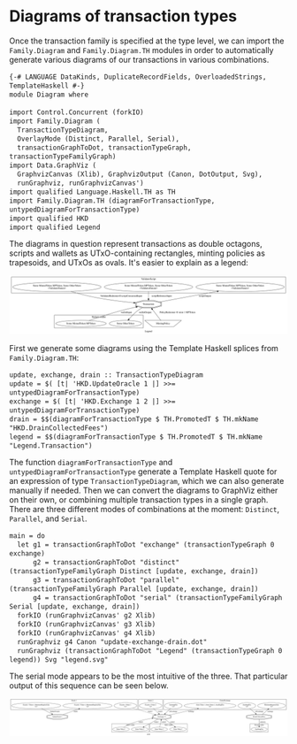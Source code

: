 # Diagrams of transaction types

Once the transaction family is specified at the type level, we can import the `Family.Diagram` and `Family.Diagram.TH`
modules in order to automatically generate various diagrams of our transactions in various combinations.

~~~ {.haskell}
{-# LANGUAGE DataKinds, DuplicateRecordFields, OverloadedStrings, TemplateHaskell #-}
module Diagram where

import Control.Concurrent (forkIO)
import Family.Diagram (
  TransactionTypeDiagram,
  OverlayMode (Distinct, Parallel, Serial),
  transactionGraphToDot, transactionTypeGraph, transactionTypeFamilyGraph)
import Data.GraphViz (
  GraphvizCanvas (Xlib), GraphvizOutput (Canon, DotOutput, Svg),
  runGraphviz, runGraphvizCanvas')
import qualified Language.Haskell.TH as TH
import Family.Diagram.TH (diagramForTransactionType, untypedDiagramForTransactionType)
import qualified HKD
import qualified Legend
~~~

The diagrams in question represent transactions as double octagons, scripts and wallets as UTxO-containing rectangles,
minting policies as trapesoids, and UTxOs as ovals. It's easier to explain as a legend:

![Transaction diagram legend](legend.svg)


First we generate some diagrams using the Template Haskell splices from `Family.Diagram.TH`:

~~~ {.haskell}
update, exchange, drain :: TransactionTypeDiagram
update = $( [t| 'HKD.UpdateOracle 1 |] >>= untypedDiagramForTransactionType)
exchange = $( [t| 'HKD.Exchange 1 2 |] >>= untypedDiagramForTransactionType)
drain = $$(diagramForTransactionType $ TH.PromotedT $ TH.mkName "HKD.DrainCollectedFees")
legend = $$(diagramForTransactionType $ TH.PromotedT $ TH.mkName "Legend.Transaction")
~~~

The function `diagramForTransactionType` and `untypedDiagramForTransactionType` generate a Template Haskell quote for
an expression of type `TransactionTypeDiagram`, which we can also generate manually if needed. Then we can convert the
diagrams to GraphViz either on their own, or combining multiple transaction types in a single graph. There are three
different modes of combinations at the moment: `Distinct`, `Parallel`, and `Serial`.

~~~ {.haskell}
main = do
  let g1 = transactionGraphToDot "exchange" (transactionTypeGraph 0 exchange)
      g2 = transactionGraphToDot "distinct" (transactionTypeFamilyGraph Distinct [update, exchange, drain])
      g3 = transactionGraphToDot "parallel" (transactionTypeFamilyGraph Parallel [update, exchange, drain])
      g4 = transactionGraphToDot "serial" (transactionTypeFamilyGraph Serial [update, exchange, drain])
  forkIO (runGraphvizCanvas' g2 Xlib)
  forkIO (runGraphvizCanvas' g3 Xlib)
  forkIO (runGraphvizCanvas' g4 Xlib)
  runGraphviz g4 Canon "update-exchange-drain.dot"
  runGraphviz (transactionGraphToDot "Legend" (transactionTypeGraph 0 legend)) Svg "legend.svg"
~~~

The serial mode appears to be the most intuitive of the three. That particular output of this sequence can be seen
below.

![Update-Exhange-Drain transaction series](update-exchange-drain.svg)
